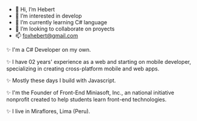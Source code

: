 - 👋 Hi, I’m Hebert
- 👀 I’m interested in develop 
- 🌱 I’m currently learning C# language
- 💞️ I’m looking to collaborate on proyects
- 📫 foxhebert@gmail.com

✨ I'm a C# Developer on my own.

✨ I have 02 years' experience as a web and starting on mobile developer, specializing in creating cross-platform mobile and web apps.

✨ Mostly these days I build with Javascript.

✨ I'm the Founder of Front-End Miniasoft, Inc., an national initiative nonprofit created to help students learn front-end technologies.

✨ I live in Miraflores, Lima (Peru).


<!---
foxhebert/foxhebert is a ✨ special ✨ repository because its `README.md` (this file) appears on your GitHub profile.
You can click the Preview link to take a look at your changes.
--->
